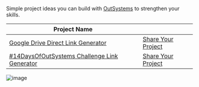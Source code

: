 Simple project ideas you can build with [OutSystems](https://outsyste.ms/community) to strengthen your skills.

| Project Name                                 |                    |
|----------------------------------------------|--------------------|
| [Google Drive Direct Link Generator](https://github.com/yashrajnayak/build-with-outsystems/blob/main/Google%20Drive%20Direct%20Link%20Generator)           | [Share Your Project](https://tally.so/r/w5ZOon?project_name=Google%20Drive%20Direct%20Link%20Generator) |
| [#14DaysOfOutSystems Challenge Link Generator](https://github.com/yashrajnayak/build-with-outsystems/blob/main/%2314DaysOfOutSystems%20Challenge%20Link%20Generator) | [Share Your Project](https://tally.so/r/w5ZOon?project_name=%2314DaysOfOutSystems%20Challenge%20Link%20Generator) |

![image](http://alexandrabowen.weebly.com/uploads/2/7/1/9/27196497/neo-flying_orig.png)
